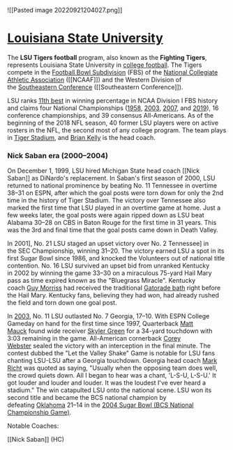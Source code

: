 ![[Pasted image 20220921204027.png]]

# <u>Louisiana State University</u>
The **LSU Tigers football** program, also known as the **Fighting Tigers**, represents Louisiana State University in [college football](https://en.wikipedia.org/wiki/College_football "College football"). The Tigers compete in the [Football Bowl Subdivision](https://en.wikipedia.org/wiki/Football_Bowl_Subdivision "Football Bowl Subdivision") (FBS) of the [National Collegiate Athletic Association](https://en.wikipedia.org/wiki/National_Collegiate_Athletic_Association "National Collegiate Athletic Association") ([[NCAAF]]) and the Western Division of the [Southeastern Conference](https://en.wikipedia.org/wiki/Southeastern_Conference "Southeastern Conference") ([[Southeastern Conference]]).

LSU ranks [11th best](https://en.wikipedia.org/wiki/List_of_NCAA_football_teams_by_wins "List of NCAA football teams by wins") in winning percentage in NCAA Division I FBS history and claims four National Championships ([1958](https://en.wikipedia.org/wiki/1958_LSU_Tigers_football_team "1958 LSU Tigers football team"), [2003](https://en.wikipedia.org/wiki/2003_LSU_Tigers_football_team "2003 LSU Tigers football team"), [2007](https://en.wikipedia.org/wiki/2007_LSU_Tigers_football_team "2007 LSU Tigers football team"), and [2019](https://en.wikipedia.org/wiki/2019_LSU_Tigers_football_team "2019 LSU Tigers football team")), 16 conference championships, and 39 consensus All-Americans. As of the beginning of the 2018 NFL season, 40 former LSU players were on active rosters in the NFL, the second most of any college program.
The team plays in [Tiger Stadium](https://en.wikipedia.org/wiki/Tiger_Stadium_(LSU) "Tiger Stadium (LSU)"), and [Brian Kelly](https://en.wikipedia.org/wiki/Brian_Kelly_(American_football_coach) "Brian Kelly (American football coach)") is the head coach.


### Nick Saban era (2000–2004)


On December 1, 1999, LSU hired Michigan State head coach [[Nick Saban]] as DiNardo's replacement. In Saban's first season of 2000, LSU returned to national prominence by beating No. 11 Tennessee in overtime 38–31 on ESPN, after which the goal posts were torn down for only the 2nd time in the history of Tiger Stadium. The victory over Tennessee also marked the first time that LSU played in an overtime game at home. Just a few weeks later, the goal posts were again ripped down as LSU beat Alabama 30–28 on CBS in Baton Rouge for the first time in 31 years. This was the 3rd and final time that the goal posts came down in Death Valley.

In 2001], No. 21 LSU staged an upset victory over No. 2 Tennessee] in the SEC Championship, winning 31–20. The victory earned LSU a spot in its first Sugar Bowl since 1986, and knocked the Volunteers out of national title contention. No. 16 LSU survived an upset bid from unranked Kentucky in 2002 by winning the game 33–30 on a miraculous 75-yard Hail Mary pass as time expired known as the "Bluegrass Miracle". Kentucky coach [Guy Morriss](https://en.wikipedia.org/wiki/Guy_Morriss "Guy Morriss") had received the traditional [Gatorade bath](https://en.wikipedia.org/wiki/Gatorade_bath "Gatorade bath") right before the Hail Mary. Kentucky fans, believing they had won, had already rushed the field and torn down one goal post.

In [2003](https://en.wikipedia.org/wiki/2003_LSU_Tigers_football_team "2003 LSU Tigers football team"), No. 11 LSU outlasted No. 7 Georgia, 17–10. With ESPN College Gameday on hand for the first time since 1997, Quarterback [Matt Mauck](https://en.wikipedia.org/wiki/Matt_Mauck "Matt Mauck") found wide receiver [Skyler Green](https://en.wikipedia.org/wiki/Skyler_Green "Skyler Green") for a 34-yard touchdown with 3:03 remaining in the game. All-American cornerback [Corey Webster](https://en.wikipedia.org/wiki/Corey_Webster "Corey Webster") sealed the victory with an interception in the final minute. The contest dubbed the "Let the Valley Shake" Game is notable for LSU fans chanting LSU-LSU after a Georgia touchdown. Georgia head coach [Mark Richt](https://en.wikipedia.org/wiki/Mark_Richt "Mark Richt") was quoted as saying, "Usually when the opposing team does well, the crowd quiets down. All I began to hear was a chant, 'L-S-U, L-S-U.' It got louder and louder and louder. It was the loudest I've ever heard a stadium." The win catapulted LSU onto the national scene. LSU won its second title and became the BCS national champion by defeating [Oklahoma](https://en.wikipedia.org/wiki/Oklahoma_Sooners_football "Oklahoma Sooners football") 21–14 in the [2004 Sugar Bowl (BCS National Championship Game)](https://en.wikipedia.org/wiki/2004_Sugar_Bowl "2004 Sugar Bowl").


Notable Coaches:

[[Nick Saban]] (HC)